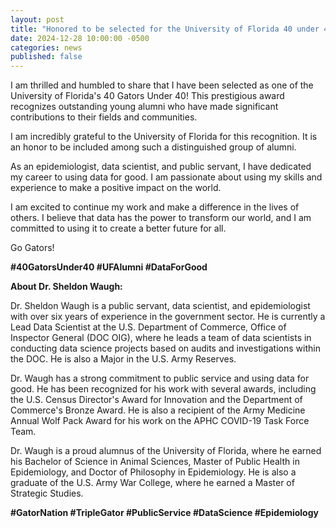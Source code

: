 ```yaml
---
layout: post
title: "Honored to be selected for the University of Florida 40 under 40!"
date: 2024-12-28 10:00:00 -0500
categories: news
published: false 
---
```


I am thrilled and humbled to share that I have been selected as one of the University of Florida's 40 Gators Under 40! This prestigious award recognizes outstanding young alumni who have made significant contributions to their fields and communities.

I am incredibly grateful to the University of Florida for this recognition. It is an honor to be included among such a distinguished group of alumni. 

As an epidemiologist, data scientist, and public servant, I have dedicated my career to using data for good. I am passionate about using my skills and experience to make a positive impact on the world.

I am excited to continue my work and make a difference in the lives of others. I believe that data has the power to transform our world, and I am committed to using it to create a better future for all.

Go Gators!

**#40GatorsUnder40 #UFAlumni #DataForGood**

**About Dr. Sheldon Waugh:**

Dr. Sheldon Waugh is a public servant, data scientist, and epidemiologist with over six years of experience in the government sector. He is currently a Lead Data Scientist at the U.S. Department of Commerce, Office of Inspector General (DOC OIG), where he leads a team of data scientists in conducting data science projects based on audits and investigations within the DOC. He is also a Major in the U.S. Army Reserves.

Dr. Waugh has a strong commitment to public service and using data for good. He has been recognized for his work with several awards, including the U.S. Census Director's Award for Innovation and the Department of Commerce's Bronze Award. He is also a recipient of the Army Medicine Annual Wolf Pack Award for his work on the APHC COVID-19 Task Force Team.

Dr. Waugh is a proud alumnus of the University of Florida, where he earned his Bachelor of Science in Animal Sciences, Master of Public Health in Epidemiology, and Doctor of Philosophy in Epidemiology. He is also a graduate of the U.S. Army War College, where he earned a Master of Strategic Studies.

**#GatorNation #TripleGator #PublicService #DataScience #Epidemiology**
